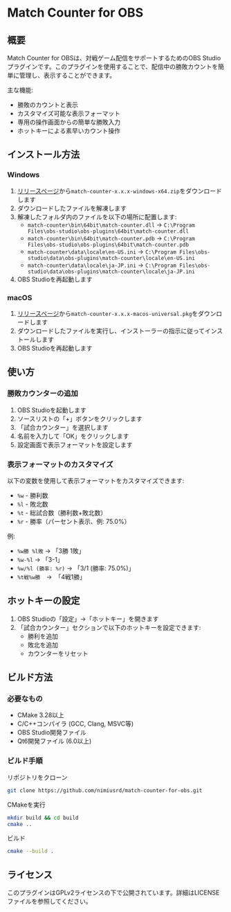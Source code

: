 # Match Counter for OBS

## 概要

Match Counter for OBSは、対戦ゲーム配信をサポートするためのOBS Studioプラグインです。このプラグインを使用することで、配信中の勝敗カウントを簡単に管理し、表示することができます。

主な機能:

* 勝敗のカウントと表示
* カスタマイズ可能な表示フォーマット
* 専用の操作画面からの簡単な勝敗入力
* ホットキーによる素早いカウント操作

## インストール方法

### Windows

1. [リリースページ](https://github.com/nimiusrd/match-counter-for-obs/releases)から`match-counter-x.x.x-windows-x64.zip`をダウンロードします
2. ダウンロードしたファイルを解凍します
3. 解凍したフォルダ内のファイルを以下の場所に配置します:
   * `match-counter\bin\64bit\match-counter.dll` → `C:\Program Files\obs-studio\obs-plugins\64bit\match-counter.dll`
   * `match-counter\bin\64bit\match-counter.pdb` → `C:\Program Files\obs-studio\obs-plugins\64bit\match-counter.pdb`
   * `match-counter\data\locale\en-US.ini` → `C:\Program Files\obs-studio\data\obs-plugins\match-counter\locale\en-US.ini`
   * `match-counter\data\locale\ja-JP.ini` → `C:\Program Files\obs-studio\data\obs-plugins\match-counter\locale\ja-JP.ini`
4. OBS Studioを再起動します

### macOS

1. [リリースページ](https://github.com/nimiusrd/match-counter-for-obs/releases)から`match-counter-x.x.x-macos-universal.pkg`をダウンロードします
2. ダウンロードしたファイルを実行し、インストーラーの指示に従ってインストールします
3. OBS Studioを再起動します

## 使い方

### 勝敗カウンターの追加

1. OBS Studioを起動します
2. ソースリストの「+」ボタンをクリックします
3. 「試合カウンター」を選択します
4. 名前を入力して「OK」をクリックします
5. 設定画面で表示フォーマットを設定します

### 表示フォーマットのカスタマイズ

以下の変数を使用して表示フォーマットをカスタマイズできます:
* `%w` - 勝利数
* `%l` - 敗北数
* `%t` - 総試合数（勝利数+敗北数）
* `%r` - 勝率（パーセント表示、例: 75.0%）

例:
* `%w勝 %l敗` → 「3勝 1敗」
* `%w-%l` → 「3-1」
* `%w/%l (勝率: %r)` → 「3/1 (勝率: 75.0%)」
* `%t戦%w勝`　→　「4戦1勝」

## ホットキーの設定

1. OBS Studioの「設定」→「ホットキー」を開きます
2. 「試合カウンター」セクションで以下のホットキーを設定できます:
   * 勝利を追加
   * 敗北を追加
   * カウンターをリセット

## ビルド方法

### 必要なもの

* CMake 3.28以上
* C/C++コンパイラ (GCC, Clang, MSVC等)
* OBS Studio開発ファイル
* Qt6開発ファイル (6.0以上)

### ビルド手順

リポジトリをクローン
```bash
git clone https://github.com/nimiusrd/match-counter-for-obs.git
```
CMakeを実行
```bash
mkdir build && cd build
cmake ..
```
ビルド
```bash
cmake --build .
```

## ライセンス

このプラグインはGPLv2ライセンスの下で公開されています。詳細はLICENSEファイルを参照してください。
